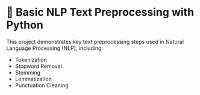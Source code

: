 # 🧠 Basic NLP Text Preprocessing with Python

This project demonstrates key text preprocessing steps used in Natural Language Processing (NLP), including:

- Tokenization  
- Stopword Removal  
- Stemming  
- Lemmatization  
- Punctuation Cleaning  
